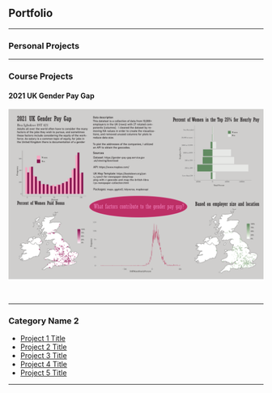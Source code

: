 ## Portfolio

---

### Personal Projects

---

### Course Projects 

#### 2021 UK Gender Pay Gap
<img src="pdf/421Project-smigbokw.pdf"/>

<a href="https://github.com/sanaaigbokwe/sanaaigbokwe.github.io/blob/master/pdf/421Project-smigbokw.pdf" class="image fit" ><img src="421Project-smigbokw.pdf" alt=""></a>

---

### Category Name 2

- [Project 1 Title](http://example.com/)
- [Project 2 Title](http://example.com/)
- [Project 3 Title](http://example.com/)
- [Project 4 Title](http://example.com/)
- [Project 5 Title](http://example.com/)

---
